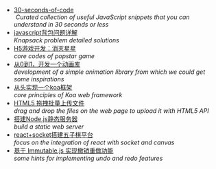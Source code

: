 * [30-seconds-of-code](https://github.com/Chalarangelo/30-seconds-of-code/blob/master/README.md)<br/>
  _Curated collection of useful JavaScript snippets that you can understand in 30 seconds or less_
* [javascript背包问题详解](https://segmentfault.com/a/1190000012829866)<br/>
  _Knapsack problem detailed solutions_
* [H5游戏开发：消灭星星](https://github.com/leeenx/popstar/tree/master/src/script/core)<br/>
 _core codes of popstar game_
* [从0到1，开发一个动画库](https://github.com/JS-Hao/timeline/tree/master/src)<br/>
 _development of a simple animation library from which we could get some inspirations_
 * [从头实现一个koa框架](https://segmentfault.com/a/1190000014044408)<br/>
 _core principles of Koa web framework_
  * [HTML5 拖拽批量上传文件](https://github.com/Msxiaoma/upload-folder)<br/>
 _drag and drop the files on the web page to upload it with HTML5 API_
   * [搭建Node.js静态服务器](https://segmentfault.com/a/1190000013800347)<br/>
 _build a static web server_
 * [react+socket搭建五子棋平台](https://segmentfault.com/a/1190000014553247)<br/>
 _focus on the integration of react with socket and canvas_
 * [基于 Immutable.js 实现撤销重做功能](https://qianduan.group/posts/5a956f860cf6b624d2239cae)<br/>
 _some hints for implementing undo and redo features_
